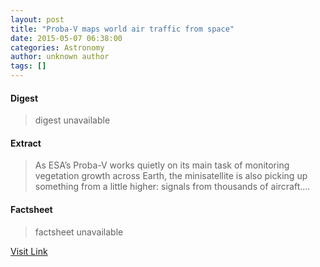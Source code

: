 ```yaml
---
layout: post
title: "Proba-V maps world air traffic from space"
date: 2015-05-07 06:38:00
categories: Astronomy
author: unknown author
tags: []
---
```



#### Digest
>digest unavailable

#### Extract
>As ESA’s Proba-V works quietly on its main task of monitoring vegetation growth across Earth, the minisatellite is also picking up something from a little higher: signals from thousands of aircraft....

#### Factsheet
>factsheet unavailable

[Visit Link](http://www.esa.int/Our_Activities/Space_Engineering_Technology/Proba_Missions/Proba-V_maps_world_air_traffic_from_space)


